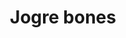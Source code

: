 ---
layout: item
title: Jogre bones
item-id: 3125
datatable: true
id: 3125
name: "Jogre bones"
members: true
lowalch: 0
highalch: 0
examine: "Fairly big bones which smell distinctly of Jogre."
monsters:
  - id: 2094
    name: "Jogre"
    members: true
    combat_level: 53
    wiki_url: "https://oldschool.runescape.wiki/w/Jogre#Normal"
    drops:
      - quantity: "1"
        rarity: 1
    image: "https://oldschool.runescape.wiki/images/7/71/Jogre.png?ee4ab"
  - id: 2234
    name: "Jogre"
    members: true
    combat_level: 58
    wiki_url: "https://oldschool.runescape.wiki/w/Jogre#GWD"
    drops:
      - quantity: "1"
        rarity: 1
    image: "https://oldschool.runescape.wiki/images/7/71/Jogre.png?ee4ab"
---